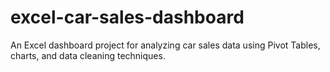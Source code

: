 # excel-car-sales-dashboard
An Excel dashboard project for analyzing car sales data using Pivot Tables, charts, and data cleaning techniques.
